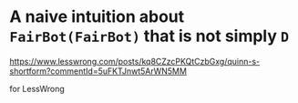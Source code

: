# A naive intuition about `FairBot(FairBot)` that is not simply `D`

https://www.lesswrong.com/posts/kq8CZzcPKQtCzbGxg/quinn-s-shortform?commentId=5uFKTJnwt5ArWN5MM

for LessWrong
